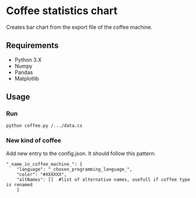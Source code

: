 # Coffee statistics chart

Creates bar chart from the export file of the coffee machine.

## Requirements

* Python 3.X
* Numpy
* Pandas
* Matplotlib

## Usage

### Run

```
python coffee.py /.../data.cs
```

### New kind of coffee

Add new entry to the config.json. It should follow this pattern:
```
"_name_in_coffee_machine_": {
	"language": "_chosen_programming_language_",
	"color": "#XXXXXX",
	"altNames": []  #list of alternative names, usefull if coffee type is renamed
	}
```
